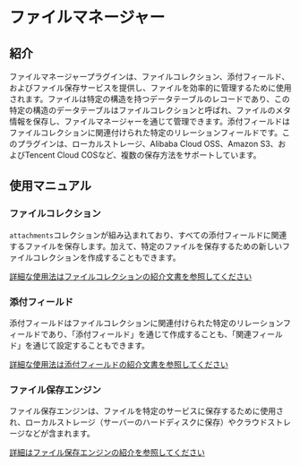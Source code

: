 # ファイルマネージャー

<PluginInfo name="file-manager"></PluginInfo>

## 紹介

ファイルマネージャープラグインは、ファイルコレクション、添付フィールド、およびファイル保存サービスを提供し、ファイルを効率的に管理するために使用されます。ファイルは特定の構造を持つデータテーブルのレコードであり、この特定の構造のデータテーブルはファイルコレクションと呼ばれ、ファイルのメタ情報を保存し、ファイルマネージャーを通じて管理できます。添付フィールドはファイルコレクションに関連付けられた特定のリレーションフィールドです。このプラグインは、ローカルストレージ、Alibaba Cloud OSS、Amazon S3、およびTencent Cloud COSなど、複数の保存方法をサポートしています。

## 使用マニュアル

### ファイルコレクション

`attachments`コレクションが組み込まれており、すべての添付フィールドに関連するファイルを保存します。加えて、特定のファイルを保存するための新しいファイルコレクションを作成することもできます。

[詳細な使用法はファイルコレクションの紹介文書を参照してください](/handbook/file-manager/file-collection)

### 添付フィールド

添付フィールドはファイルコレクションに関連付けられた特定のリレーションフィールドであり、「添付フィールド」を通じて作成することも、「関連フィールド」を通じて設定することもできます。

[詳細な使用法は添付フィールドの紹介文書を参照してください](/handbook/file-manager/field-attachment)

### ファイル保存エンジン

ファイル保存エンジンは、ファイルを特定のサービスに保存するために使用され、ローカルストレージ（サーバーのハードディスクに保存）やクラウドストレージなどが含まれます。

[詳細はファイル保存エンジンの紹介を参照してください](./storage/index.md)

